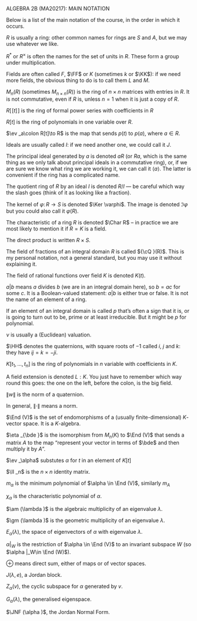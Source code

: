 ALGEBRA 2B (MA20217): MAIN NOTATION

Below is a list of the main notation of the course, in the order in which it occurs.

$R$ is usually a ring: other common names for rings are $S$ and $A$, but we may use whatever we like.

$R^*$ or $R^\times$ is often the names for the set of units in $R$. These form a group under multiplication.

Fields are often called $F$, $\FF$ or $K$ (sometimes $k$ or $\KK$): if we need more fields, the obvious thing to do is to call them $L$ and $M$.

$M_n(R)$ (sometimes $M_{n\times n}(R)$) is the ring of $n\times n$ matrices with entries in $R$. It is not commutative, even if $R$ is, unless $n=1$ when it is just a copy of $R$.

$R[\![t]\!]$ is the ring of formal power series with coefficients in $R$

$R[t]$ is the ring of polynomials in one variable over $R$.

$\ev _a\colon R[t]\to R$ is the map that sends $p(t)$ to $p(a)$, where $a\in R$.

Ideals are usually called $I$: if we need another one, we could call it $J$.

The principal ideal generated by $a$ is denoted $aR$ (or $Ra$, which is the same thing as we only talk about principal ideals in a commutative ring), or, if we are sure we know what ring we are working it, we can call it $\langle a\rangle$. The latter is convenient if the ring has a complicated name.

The quotient ring of $R$ by an ideal $I$ is denoted $R/I$ — be careful which way the slash goes (think of it as looking like a fraction).

The kernel of $\varphi \colon R\to S$ is denoted $\Ker \varphi$. The image is denoted $\Im \varphi$ but you could also call it $\varphi (R)$.

The characteristic of a ring $R$ is denoted $\Char R$ – in practice we are most likely to mention it if $R=K$ is a field.

The direct product is written $R\times S$.

The field of fractions of an integral domain $R$ is called ${\cQ }(R)$. This is my personal notation, not a general standard, but you may use it without explaining it.

The field of rational functions over field $K$ is denoted $K(t)$.

$a|b$ means $a$ divides $b$ (we are in an integral domain here), so $b=ac$ for some $c$. It is a Boolean-valued statement: $a|b$ is either true or false. It is not the name of an element of a ring.

If an element of an integral domain is called $p$ that’s often a sign that it is, or is going to turn out to be, prime or at least irreducible. But it might be $p$ for polynomial.

$\nu$ is usually a (Euclidean) valuation.

$\HH$ denotes the quaternions, with square roots of $-1$ called $i$, $j$ and $k$: they have $ij=k=-ji$.

$K[t_1,\ldots ,t_n]$ is the ring of polynomials in $n$ variable with coefficients in $K$.

A field extension is denoted $L:K$. You just have to remember which way round this goes: the one on the left, before the colon, is the big field.

$\|w\|$ is the norm of a quaternion.

In general, $\|\cdot \|$ means a norm.

$\End (V)$ is the set of endomorphisms of a (usually finite-dimensional) $K$-vector space. It is a $K$-algebra.

$\eta _{\bde }$ is the isomorphism from $M_n(K)$ to $\End (V)$ that sends a matrix $A$ to the map “represent your vector in terms of $\bde$ and then multiply it by $A$”.

$\ev _\alpha$ substutes $\alpha$ for $t$ in an element of $K[t]$

$\II _n$ is the $n\times n$ identity matrix.

$m_\alpha$ is the minimum polynomial of $\alpha \in \End (V)$, similarly $m_A$

$\chi _\alpha$ is the characteristic polynomial of $\alpha$.

$\am (\lambda )$ is the algebraic multiplicity of an eigenvalue $\lambda$.

$\gm (\lambda )$ is the geometric multiplicity of an eigenvalue $\lambda$.

$E_\alpha (\lambda )$, the space of eigenvectors of $\alpha$ with eigenvalue $\lambda$.

$\alpha |_W$ is the restriction of $\alpha \in \End (V)$ to an invariant subspace $W$ (so $\alpha |_W\in \End (W)$).

$\oplus$ means direct sum, either of maps or of vector spaces.

$J(\lambda ,e)$, a Jordan block.

$Z_\alpha (v)$, the cyclic subspace for $\alpha$ generated by $v$.

$G_\alpha (\lambda )$, the generalised eigenspace.

$\JNF (\alpha )$, the Jordan Normal Form.
